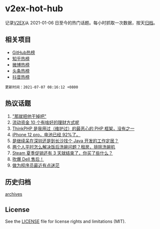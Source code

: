 # v2ex-hot-hub

 记录[V2EX](https://www.v2ex.com/)从 2021-01-06 日至今的热门话题。每小时抓取一次数据，按天[归档](archives)。
 
 ## 相关项目

- [GitHub热榜](https://github.com/snaildev/github-hot-hub)
- [知乎热榜](https://github.com/snaildev/zhihu-hot-hub)
- [微博热榜](https://github.com/snaildev/weibo-hot-hub)
- [头条热榜](https://github.com/snaildev/toutiao-hot-hub)
- [抖音热榜](https://github.com/snaildev/douyin-hot-hub)


 `更新时间：2021-07-07 08:16:12 +0800`

## 热议话题

1. ["那就把他干掉吧"](https://www.v2ex.com/t/787776)
1. [流动资金 10 个有啥好的理财方式呢](https://www.v2ex.com/t/787779)
1. [ThinkPHP 是我用过（维护过）的最恶心的 PHP 框架，没有之一](https://www.v2ex.com/t/787809)
1. [iPhone 12 pro，电池已经 92%了。](https://www.v2ex.com/t/787765)
1. [是继续呆在深圳还是到长沙找个 Java 开发的工作定居？](https://www.v2ex.com/t/787884)
1. [两个人平时怎么解决饭后洗碗问题？租房，排除洗碗机](https://www.v2ex.com/t/787920)
1. [Steam 夏季促销还有 3 天就结束了，你买了些什么？](https://www.v2ex.com/t/787867)
1. [吹爆 Dell 售后！](https://www.v2ex.com/t/787805)
1. [做为程序员最近有点迷茫](https://www.v2ex.com/t/787786)

## 历史归档

[archives](archives)

## License

See the [LICENSE](LICENSE) file for license rights and limitations (MIT).
